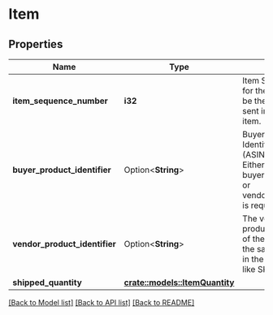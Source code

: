 # Item

## Properties

Name | Type | Description | Notes
------------ | ------------- | ------------- | -------------
**item_sequence_number** | **i32** | Item Sequence Number for the item. This must be the same value as sent in order for a given item. | 
**buyer_product_identifier** | Option<**String**> | Buyer's Standard Identification Number (ASIN) of an item. Either buyerProductIdentifier or vendorProductIdentifier is required. | [optional]
**vendor_product_identifier** | Option<**String**> | The vendor selected product identification of the item. Should be the same as was sent in the purchase order, like SKU Number. | [optional]
**shipped_quantity** | [**crate::models::ItemQuantity**](ItemQuantity.md) |  | 

[[Back to Model list]](../README.md#documentation-for-models) [[Back to API list]](../README.md#documentation-for-api-endpoints) [[Back to README]](../README.md)


